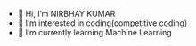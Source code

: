 - 👋 Hi, I’m NIRBHAY KUMAR
- 👀 I’m interested in coding(competitive coding)
- 🌱 I’m currently learning Machine Learning

